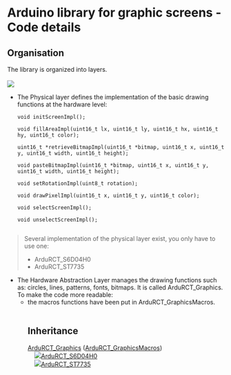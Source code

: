 # Arduino library for graphic screens - Code details #
## Organisation ##
The library is organized into layers.<br><br>
<img src='http://ardurct.googlecode.com/svn/images/ArduRCT_Graphics.png'><br>
<ul><li>The Physical layer defines the implementation of the basic drawing functions at the hardware level:<br>
<pre><code>void initScreenImpl();<br>
void fillAreaImpl(uint16_t lx, uint16_t ly, uint16_t hx, uint16_t hy, uint16_t color);<br>
uint16_t *retrieveBitmapImpl(uint16_t *bitmap, uint16_t x, uint16_t y, uint16_t width, uint16_t height);<br>
void pasteBitmapImpl(uint16_t *bitmap, uint16_t x, uint16_t y, uint16_t width, uint16_t height);<br>
void setRotationImpl(uint8_t rotation);<br>
void drawPixelImpl(uint16_t x, uint16_t y, uint16_t color);<br>
void selectScreenImpl();<br>
void unselectScreenImpl();<br>
</code></pre>
</li></ul><blockquote>Several implementation of the physical layer exist, you only have to use one:<br>
<ul><li>ArduRCT_S6D04H0<br>
</li><li>ArduRCT_ST7735<br>
</li></ul></blockquote><ul><li>The Hardware Abstraction Layer manages the drawing functions such as: circles, lines, patterns, fonts, bitmaps. It is called ArduRCT_Graphics. To make the code more readable:<br>
<ul><li>the macros functions have been put in ArduRCT_GraphicsMacros.<br>
<br>
<h2>Inheritance</h2>
<a href='http://code.google.com/p/ardurct/source/browse/trunk/arduino/libraries/ArduRCT_Graphics/ArduRCT_Graphics.cpp'>ArduRCT_Graphics</a> (<a href='http://code.google.com/p/ardurct/source/browse/trunk/arduino/libraries/ArduRCT_Graphics/ArduRCT_GraphicsMacros.cpp'>ArduRCT_GraphicsMacros</a>)<br>
<img src='http://ardurct.googlecode.com/svn/images/blank.jpg' width='15' height='15'><img src='http://ardurct.googlecode.com/svn/images/inherit.gif'><a href='http://code.google.com/p/ardurct/source/browse/trunk/arduino/libraries/ArduRCT_Graphics/ArduRCT_S6D04H0.cpp'>ArduRCT_S6D04H0</a><br>
<img src='http://ardurct.googlecode.com/svn/images/blank.jpg' width='15' height='15'><img src='http://ardurct.googlecode.com/svn/images/inherit.gif'><a href='http://code.google.com/p/ardurct/source/browse/trunk/arduino/libraries/ArduRCT_Graphics/ArduRCT_ST7735.cpp'>ArduRCT_ST7735</a>